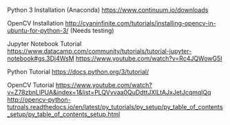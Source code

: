 Python 3 Installation (Anaconda)
     https://www.continuum.io/downloads

OpenCV Installation
     http://cyaninfinite.com/tutorials/installing-opencv-in-ubuntu-for-python-3/ (Needs testing)

Jupyter Notebook Tutorial
     https://www.datacamp.com/community/tutorials/tutorial-jupyter-notebook#gs.3Dj4WsM
     https://www.youtube.com/watch?v=Rc4JQWowG5I
     
     
     
     
Python Tutorial
     https://docs.python.org/3/tutorial/
     
OpenCV Tutorial
     https://www.youtube.com/watch?v=Z78zbnLlPUA&index=1&list=PLQVvvaa0QuDdttJXlLtAJxJetJcqmqlQq
     http://opencv-python-tutroals.readthedocs.io/en/latest/py_tutorials/py_setup/py_table_of_contents_setup/py_table_of_contents_setup.html
